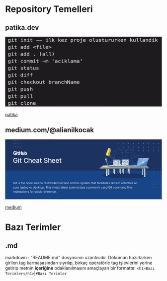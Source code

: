 # Repository Temelleri
## patika.dev
![patika](/img/s11.png "patika common-png")

[patika](https://app.patika.dev/courses/git)

## medium.com/@alianilkocak
![github-git-cheat-sheet](/img/s22.png "git cheat sheet-pdf")
<a href="https://training.github.com/downloads/github-git-cheat-sheet.pdf">

[medium](https://medium.com/@alianilkocak/temel-git-terimleri-ve-komutlar%C4%B1-6bc62b802baf)


# Bazı Terimler
## .md
markdown : "README.md" dosyasının uzantısıdır. Döküman hazırlarken girilen tag karmaşasından sıyrılıp, birkaç operatörle tag işlevlerini yerine getirip metnin **içeriğine** odaklanılmasını amaçlayan bir formattır.
  ```<h1>Bazı Terimler</h1>```|```#Bazı Terimler```
